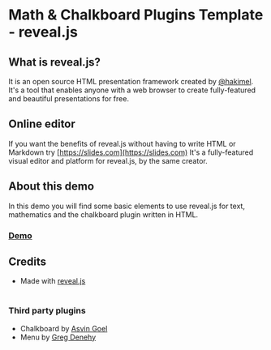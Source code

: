 # Math & Chalkboard Plugins Template - reveal.js

## What is reveal.js?

It is an open source HTML presentation framework created by [@hakimel](https://github.com/hakimel/). It's a tool that enables anyone with a web browser to create fully-featured and beautiful presentations for free.

## Online editor
If you want the benefits of reveal.js without having to write HTML or Markdown try [https://slides.com](https://slides.com) It's a fully-featured visual editor and platform for reveal.js, by the same creator.

## About this demo
In this demo you will find some basic elements to use reveal.js for text, mathematics and the chalkboard plugin written in HTML.

### [Demo](https://jcponce.github.io/revealjs-template/demo.html)


## Credits

* Made with <a href="https://revealjs.com/" target="_blank">reveal.js</a><br /><br />

### Third party plugins

* Chalkboard by [Asvin Goel](https://github.com/rajgoel/reveal.js-plugins)
* Menu by [Greg Denehy](https://github.com/denehyg/reveal.js-menu)